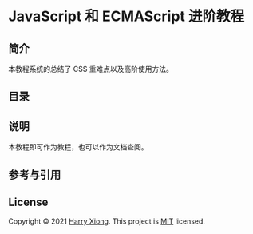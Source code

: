 # JavaScript 和 ECMAScript 进阶教程



## 简介

本教程系统的总结了 CSS 重难点以及高阶使用方法。



## 目录



## 说明

本教程即可作为教程，也可以作为文档查阅。



## 参考与引用

   

## License

Copyright © 2021 [Harry Xiong](https://github.com/HarryXiong24).
This project is [MIT](https://github.com/HarryXiong24/CSS-Advanced-Guidebook/master/LICENSE) licensed.

